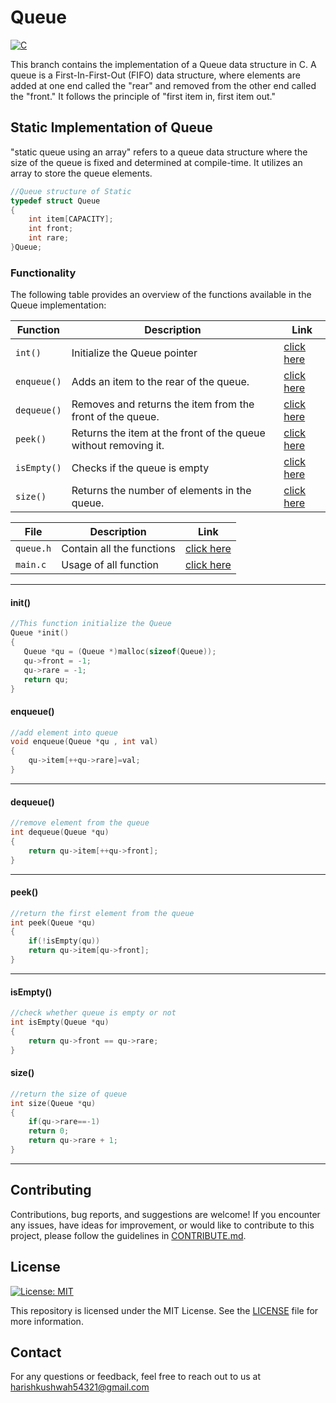 # Queue
[![C](https://img.shields.io/badge/language-C-blue.svg)](https://en.wikipedia.org/wiki/C_(programming_language))

This branch contains the implementation of a Queue data structure in C.
A queue is a First-In-First-Out (FIFO) data structure, where elements are added at one end called the "rear" and removed from the other end called the "front." It follows the principle of "first item in, first item out."


## Static Implementation of Queue
"static queue using an array" refers to a queue data structure where the size of the queue is fixed and determined at compile-time. It utilizes an array to store the queue elements.
```c
//Queue structure of Static 
typedef struct Queue
{
    int item[CAPACITY];
    int front;
    int rare;
}Queue;
```

### Functionality

The following table provides an overview of the functions available in the Queue implementation:

| Function          | Description                                       |Link|
|-------------------|---------------------------------------------------|-----|
|`int()`| Initialize the Queue pointer       |[click here](#init)|
|`enqueue()`| Adds an item to the rear of the queue.       |[click here](#enqueue)|
|`dequeue()`|Removes and returns the item from the front of the queue. |[click here](#dequeue)|
|`peek()`| Returns the item at the front of the queue without removing it.|[click here](#peek)|
|`isEmpty()`| Checks if the queue is empty|[click here](#isempty)|
|`size()`| Returns the number of elements in the queue.|[click here](#size)|

| File         | Description                                       |Link|
|-------------------|---------------------------------------------------|-----|
| `queue.h`          | Contain all the functions  |[click here](src/queue.h) |
| `main.c`          | Usage of all function  |[click here](src/main.c) |

---

<a name="init"></a>
#### init()

```c
//This function initialize the Queue
Queue *init()
{
   Queue *qu = (Queue *)malloc(sizeof(Queue));
   qu->front = -1;
   qu->rare = -1;
   return qu;
}

```
<a name="enqueue"></a>
#### enqueue()

```c
//add element into queue
void enqueue(Queue *qu , int val)
{
    qu->item[++qu->rare]=val;
}

```
---
<a name="dequeue"></a>
#### dequeue()

```c
//remove element from the queue
int dequeue(Queue *qu)
{
    return qu->item[++qu->front];
}
```
---

<a name="peek"></a>
#### peek()

```c
//return the first element from the queue
int peek(Queue *qu)
{
    if(!isEmpty(qu))
    return qu->item[qu->front];
}
```
---
<a name="isempty"></a>
#### isEmpty()

```c
//check whether queue is empty or not
int isEmpty(Queue *qu)
{
    return qu->front == qu->rare;
}
```
<a name ="size"></a>
#### size()

```c
//return the size of queue
int size(Queue *qu)
{
    if(qu->rare==-1)
    return 0;
    return qu->rare + 1; 
}
```
---

## Contributing

Contributions, bug reports, and suggestions are welcome! If you encounter any issues, have ideas for improvement, or would like to contribute to this project, please follow the guidelines in [CONTRIBUTE.md](https://github.com/Harish-Kushwah/Data-Structures-and-Algorithms-C/blob/Queue/contribute.md).

## License

[![License: MIT](https://img.shields.io/badge/License-MIT-green.svg)](https://opensource.org/licenses/MIT)

This repository is licensed under the MIT License. See the [LICENSE](LICENSE) file for more information.

## Contact
For any questions or feedback, feel free to reach out to us at harishkushwah54321@gmail.com

